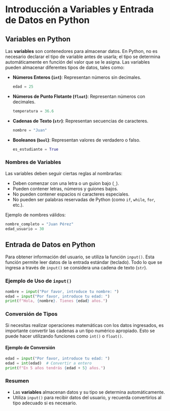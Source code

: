 # Introducción a Variables y Entrada de Datos en Python

## Variables en Python

Las **variables** son contenedores para almacenar datos. En Python, no es necesario declarar el tipo de variable antes de usarla; el tipo se determina automáticamente en función del valor que se le asigna. Las variables pueden almacenar diferentes tipos de datos, tales como:

- **Números Enteros (`int`)**: Representan números sin decimales.
  ```python
  edad = 25
  ```

- **Números de Punto Flotante (`float`)**: Representan números con decimales.
  ```python
  temperatura = 36.6
  ```

- **Cadenas de Texto (`str`)**: Representan secuencias de caracteres.
  ```python
  nombre = "Juan"
  ```

- **Booleanos (`bool`)**: Representan valores de verdadero o falso.
  ```python
  es_estudiante = True
  ```

### Nombres de Variables

Las variables deben seguir ciertas reglas al nombrarlas:

- Deben comenzar con una letra o un guion bajo (`_`).
- Pueden contener letras, números y guiones bajos.
- No pueden contener espacios ni caracteres especiales.
- No pueden ser palabras reservadas de Python (como `if`, `while`, `for`, etc.).

Ejemplo de nombres válidos:
```python
nombre_completo = "Juan Pérez"
edad_usuario = 30
```

## Entrada de Datos en Python

Para obtener información del usuario, se utiliza la función `input()`. Esta función permite leer datos de la entrada estándar (teclado). Todo lo que se ingresa a través de `input()` se considera una cadena de texto (`str`). 

### Ejemplo de Uso de `input()`
```python
nombre = input("Por favor, introduce tu nombre: ")
edad = input("Por favor, introduce tu edad: ")
print(f"Hola, {nombre}. Tienes {edad} años.")
```

### Conversión de Tipos

Si necesitas realizar operaciones matemáticas con los datos ingresados, es importante convertir las cadenas a un tipo numérico apropiado. Esto se puede hacer utilizando funciones como `int()` o `float()`.

#### Ejemplo de Conversión
```python
edad = input("Por favor, introduce tu edad: ")
edad = int(edad)  # Convertir a entero
print(f"En 5 años tendrás {edad + 5} años.")
```

### Resumen

- Las **variables** almacenan datos y su tipo se determina automáticamente.
- Utiliza `input()` para recibir datos del usuario, y recuerda convertirlos al tipo adecuado si es necesario.
